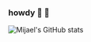 ### howdy 👋 🤠

![Mijael's GitHub stats](https://github-readme-stats.vercel.app/api?username=mmarat01&theme=dark&show_icons=true)
